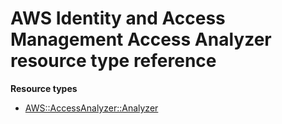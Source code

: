 # AWS Identity and Access Management Access Analyzer resource type reference<a name="AWS_AccessAnalyzer"></a>

**Resource types**

- [AWS::AccessAnalyzer::Analyzer](aws-resource-accessanalyzer-analyzer.md)
